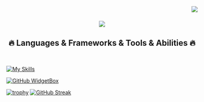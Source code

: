 <img align="right" src="https://visitor-badge.laobi.icu/badge?page_id=itamim-coder.visitor-badge">

<h1 align="center">
  <a href="https://git.io/typing-svg">
    <img src="https://readme-typing-svg.herokuapp.com/?lines=Hello,+There!+👋;This+is+Imtiaz+Tamim....;Nice+to+meet+you!&center=true&size=30">
  </a>
</h1>


<h2 align="center">🔥 Languages & Frameworks & Tools & Abilities 🔥</h2>
<br>

   


[![My Skills](https://skillicons.dev/icons?i=js,html,css,c,cpp,typescript,react,nextjs)](https://skillicons.dev)

[![GitHub WidgetBox](https://github-widgetbox.vercel.app/api/skills?languages=cpp,javascript,typescript,postgreSql,python)](https://github.com/Jurredr/github-widgetbox)

[![trophy](https://github-profile-trophy.vercel.app/?username=itamim-coder&rank=SECRET,S,AAA,SS,S,A,AA)](https://github.com/ryo-ma/github-profile-trophy)
[![GitHub Streak](https://streak-stats.demolab.com?user=itamim-coder)](https://git.io/streak-stats)
